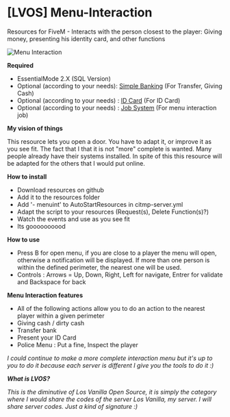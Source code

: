 # [LVOS] Menu-Interaction

Resources for FiveM -  Interacts with the person closest to the player: Giving money, presenting his identity card, and other functions

![Menu Interaction](https://i.imgur.com/6fc3hyT.png)

 **Required**

- EssentialMode 2.X (SQL Version)
- Optional (according to your needs): [Simple Banking](https://forum.fivem.net/t/release-simple-banking-2-0-now-with-gui/13896) (For Transfer, Giving Cash)
- Optional (according to your needs) : [ID Card](https://github.com/PandaBasketteur/-LVOS-id-card) (For ID Card)
- Optional (according to your needs) : [Job System](https://github.com/PandaBasketteur/Jobs-System-and-Paycheck) (For menu interaction job)

**My vision of things**

This resource lets you open a door. You have to adapt it, or improve it as you see fit. The fact that I that it is not "more" complete is wanted. Many people already have their systems installed. In spite of this this resource will be adapted for the others that I would put online.


**How to install**

- Download resources on github
- Add it to the resources folder
- Add '- menuint' to AutoStartResources in citmp-server.yml
- Adapt the script to your resources (Request(s), Delete Function(s)?)
- Watch the events and use as you see fit
- Its goooooooood

**How to use**

- Press B for open menu, if you are close to a player the menu will open, otherwise a notification will be displayed. If more than one person is within the defined perimeter, the nearest one will be used.
- Controls : Arrows = Up, Down, Right, Left for navigate, Entrer for validate and Backspace for back

**Menu Interaction features**

- All of the following actions allow you to do an action to the nearest player within a given perimeter
- Giving cash / dirty cash
- Transfer bank
- Present your ID Card
- Police Menu : Put a fine, Inspect the player

_I could continue to make a more complete interaction menu but it's up to you to do it because each server is different I give you the tools to do it :)_

_**What is LVOS?**_

_This is the diminutive of Los Vanilla Open Source, it is simply the category where I would share the codes of the server Los Vanilla, my server. I will share server codes. Just a kind of signature :)_
